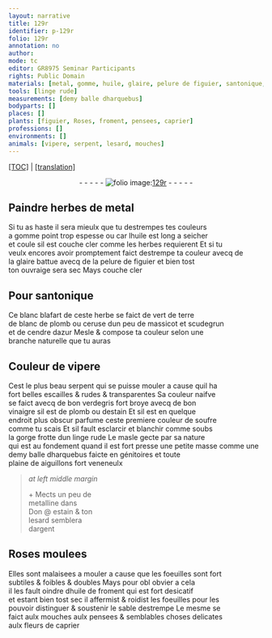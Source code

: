 ```yaml
---
layout: narrative
title: 129r
identifier: p-129r
folio: 129r
annotation: no
author:
mode: tc
editor: GR8975 Seminar Participants
rights: Public Domain
materials: [metal, gomme, huile, glaire, pelure de figuier, santonique, ceruse, massicot, scudegrun, verdegris, vinaigre, plomb, estain, soufre, linge, metalline, argent, huile de froment]
tools: [linge rude]
measurements: [demy balle dharquebus]
bodyparts: []
places: []
plants: [figuier, Roses, froment, pensees, caprier]
professions: []
environments: []
animals: [vipere, serpent, lesard, mouches]
---
```


 <p><a href="{{ site.baseurl }}/diplomatic/">[TOC]</a> | <a href="{{ site.baseurl }}/texts/p-129r_tl/" target="_blank">[translation]</a></p><div class="folio" align="center">- - - - - <a href="http://gallica.bnf.fr/ark:/12148/btv1b10500001g/f263.item.r=" target="_blank"><img src="https://cu-mkp.github.io/2017-workshop-edition/assets/photo-icon.png" alt="folio image: " style="display:inline-block; margin-bottom:-3px;"/>129r</a> - - - - - </div>  
  

## Paindre herbes de <span class="m">metal</span>

 
Si tu as haste il sera mieulx que tu destrempes tes couleurs<br/> a <span class="m">gomme</span> point trop espesse <span class="del">ou</span> car l<span class="m">huile</span> est <span class="tmp">long</span> a seicher<br/> et coule sil est couche cler co<span class="exp">mm</span>e les herbes requierent Et si tu<br/> veulx encores avoir promptem<span class="exp">ent</span> <span class="add">faict</span> destrempe ta couleur avecq de<br/> la <span class="m">glaire</span> battue avecq de la <span class="m">pelure de <span class="pa">figuier</span></span> et bien tost<br/> ton ouvraige sera sec Mays couche cler
 
 
  

## Pour <span class="m">santonique</span>

 
Ce blanc blafart de ceste herbe se faict de vert de terre<br/> de blanc de plomb ou <span class="m">ceruse</span> dun peu de <span class="m">massicot</span> et <span class="m">scudegrun</span><br/> et de cendre dazur Mesle & compose ta couleur selon une<br/> branche naturelle que tu auras
 
 
  

## Couleur de <span class="al">vipere</span>

 
Cest le plus beau <span class="al">serpent</span> qui se puisse mouler a cause quil ha<br/> fort belles escailles & rudes & transparentes Sa couleur naifve<br/> se faict avecq de bon <span class="m">verdegris</span> fort broye avecq de bon<br/> <span class="m">vinaigre</span> sil est de <span class="m">plomb</span> ou d<span class="m">estain</span> Et sil est en quelque<br/> endroit plus obscur parfume ceste premiere couleur de <span class="m">soufre</span><br/> co<span class="exp">mm</span>e tu scais Et sil fault esclarcir et blanchir co<span class="exp">mm</span>e soubs<br/> la gorge frotte dun <span class="tl"><span class="m">linge</span> rude</span> <span class="add">Le masle gecte par sa nature<br/> qui est au fondement quand il est fort presse une petite masse co<span class="exp">mm</span>e une<br/> <span class="ms">demy balle dharquebus</span> faicte en génitoires et toute<br/> plaine de aiguillons fort veneneulx</span>
 
> *at left middle margin*
> 
> 
>   \+ Mects un peu de<br/> <span class="m">metalline</span> dans<br/> Don @ <span class="m">estain</span> & ton<br/> <span class="al">lesard</span> semblera<br/> d<span class="m">argent</span>
 
 
  

## <span class="pa">Roses</span> moulees

 
Elles sont malaisees a mouler a cause que les foeuilles sont fort<br/> subtiles & foibles & doubles Mays pour <span class="del">obl</span> obvier a cela<br/> il les fault oindre d<span class="m">huile de <span class="pa">froment</span></span> qui est fort desicatif<br/> et estant bien tost sec il affermist & roidist les foeuilles pour les<br/> pouvoir distinguer & soustenir le sable destrempe Le mesme se<br/> faict aulx <span class="al">mouches</span> aulx <span class="pa">pensees</span> & semblables choses delicates<br/> aulx fleurs de <span class="pa">caprier</span>
 
 